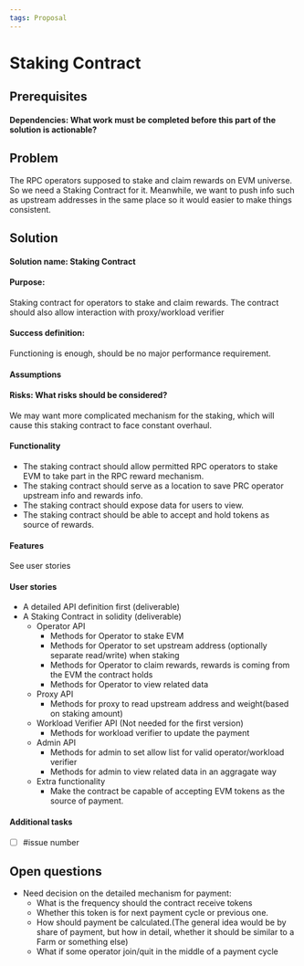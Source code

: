 ```yaml
---
tags: Proposal
---
```


# Staking Contract

## Prerequisites
#### Dependencies: What work must be completed before this part of the solution is actionable?

## Problem

The RPC operators supposed to stake and claim rewards on EVM universe. So we need a Staking Contract for it.
Meanwhile, we want to push info such as upstream addresses in the same place so it would easier to make things consistent.

## Solution

#### Solution name: Staking Contract
#### Purpose: 
Staking contract for operators to stake and claim rewards. 
The contract should also allow interaction with proxy/workload verifier
#### Success definition: 
Functioning is enough, should be no major performance requirement.
#### Assumptions
#### Risks: What risks should be considered? 
We may want more complicated mechanism for the staking, which will cause this staking contract to face constant overhaul.
#### Functionality
- The staking contract should allow permitted RPC operators to stake EVM to take part in the RPC reward mechanism. 
- The staking contract should serve as a location to save PRC operator upstream info and rewards info.
- The staking contract should expose data for users to view.
- The staking contract should be able to accept and hold tokens as source of rewards.
#### Features
See user stories
#### User stories
- A detailed API definition first (deliverable)
- A Staking Contract in solidity (deliverable)
  - Operator API 
    - Methods for Operator to stake EVM
    - Methods for Operator to set upstream address (optionally separate read/write) when staking
    - Methods for Operator to claim rewards, rewards is coming from the EVM the contract holds
    - Methods for Operator to view related data
  - Proxy API
    - Methods for proxy to read upstream address and weight(based on staking amount)
  - Workload Verifier API (Not needed for the first version)
    - Methods for workload verifier to update the payment 
  - Admin API
    - Methods for admin to set allow list for valid operator/workload verifier
    - Methods for admin to view related data in an aggragate way
  - Extra functionality
    - Make the contract be capable of accepting EVM tokens as the source of payment.
#### Additional tasks
- [ ] #issue number

## Open questions
- Need decision on the detailed mechanism for payment:
  - What is the frequency should the contract receive tokens
  - Whether this token is for next payment cycle or previous one.
  - How should payment be calculated.(The general idea would be by share of payment, but how in detail, whether it should be similar to a Farm or something else)
  - What if some operator join/quit in the middle of a payment cycle

